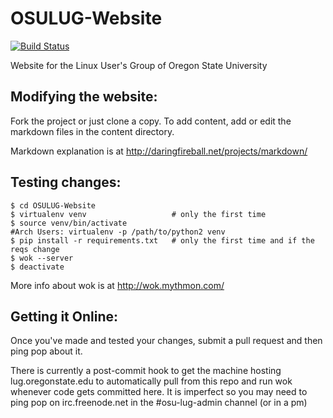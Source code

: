 OSULUG-Website
==============

[![Build
Status](https://travis-ci.org/OSULUG/OSULUG-Website.svg?branch=master)](https://travis-ci.org/OSULUG/OSULUG-Website)

Website for the Linux User's Group of Oregon State University

Modifying the website: 
----------------------

Fork the project or just clone a copy. To add content, add or edit the markdown
files in the content directory. 

Markdown explanation is at http://daringfireball.net/projects/markdown/

Testing changes:
----------------

```
$ cd OSULUG-Website
$ virtualenv venv                   # only the first time
$ source venv/bin/activate
#Arch Users: virtualenv -p /path/to/python2 venv 
$ pip install -r requirements.txt   # only the first time and if the reqs change
$ wok --server
$ deactivate

```

More info about wok is at http://wok.mythmon.com/

Getting it Online: 
------------------

Once you've made and tested your changes, submit a pull request and then ping
pop about it. 

There is currently a post-commit hook to get the machine hosting
lug.oregonstate.edu to automatically pull from this repo and run wok whenever
code gets committed here. It is imperfect so you may need to ping pop on
irc.freenode.net in the #osu-lug-admin channel (or in a pm)
